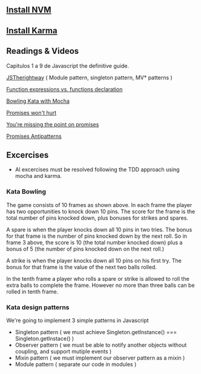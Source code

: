 ## [Install NVM](https://github.com/creationix/nvm)
## [Install Karma](http://karma-runner.github.io/0.8/intro/installation.html)

## Readings & Videos

Capitulos 1 a 9 de Javascript the definitive guide.

[JSTherightway](http://jstherightway.org/#patterns) ( Module pattern, singleton pattern, MV* patterns )

[Function expressions vs. functions declaration](http://kangax.github.io/nfe/)

[Bowling Kata with Mocha](http://vimeo.com/53048454)

[Promises won't hurt](http://nodeschool.io/#promiseitwonthurt)

[You're missing the point on promises](https://gist.github.com/domenic/3889970)

[Promises Antipatterns](http://taoofcode.net/promise-anti-patterns/?utm_source=javascriptweekly&utm_medium=email)




## Excercises

- Al excercises must be resolved following the TDD approach using mocha and karma.

### Kata Bowling
 
The game consists of 10 frames as shown above.  In each frame the player has
two opportunities to knock down 10 pins.  The score for the frame is the total
number of pins knocked down, plus bonuses for strikes and spares.

A spare is when the player knocks down all 10 pins in two tries.  The bonus for
that frame is the number of pins knocked down by the next roll.  So in frame 3
above, the score is 10 (the total number knocked down) plus a bonus of 5 (the
number of pins knocked down on the next roll.)

A strike is when the player knocks down all 10 pins on his first try.  The bonus
for that frame is the value of the next two balls rolled.

In the tenth frame a player who rolls a spare or strike is allowed to roll the extra
balls to complete the frame.  However no more than three balls can be rolled in
tenth frame.

### Kata design patterns

We're going to implement 3 simple patterns in Javascript

- Singleton pattern ( we must achieve   Singleton.getInstance() === Singleton.getInstace() )
- Observer pattern ( we must be able to notify another objects without coupling, and support mutiple events )
- Mixin pattern ( we must implement our observer pattern as a mixin ) 
- Module pattern ( separate our code in modules )
